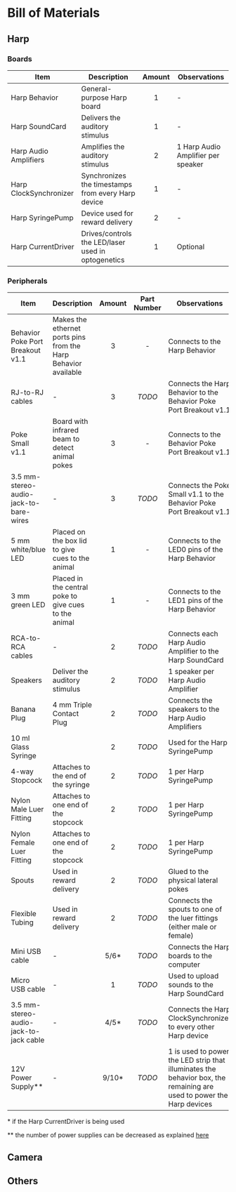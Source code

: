 # Bill of Materials

## Harp

### Boards
| Item | Description | Amount | Observations |
|------|-------------|:------:|--------------|
| Harp Behavior | General-purpose Harp board | 1 | - |
| Harp SoundCard | Delivers the auditory stimulus | 1 | - |
| Harp Audio Amplifiers | Amplifies the auditory stimulus | 2 | 1 Harp Audio Amplifier per speaker |
| Harp ClockSynchronizer | Synchronizes the timestamps from every Harp device | 1 | - |
| Harp SyringePump | Device used for reward delivery | 2 | - |
| Harp CurrentDriver | Drives/controls the LED/laser used in optogenetics | 1 | Optional |

### Peripherals

| Item | Description | Amount | Part Number | Observations |
|------|-------------|:------:|:-----------:|--------------|
| Behavior Poke Port Breakout v1.1 | Makes the ethernet ports pins from the Harp Behavior available | 3 | - | Connects to the Harp Behavior |
| RJ-to-RJ cables | - | 3 | _TODO_ | Connects the Harp Behavior to the Behavior Poke Port Breakout v1.1 |
| Poke Small v1.1 | Board with infrared beam to detect animal pokes | 3 | - | Connects to the Behavior Poke Port Breakout v1.1 |
| 3.5 mm-stereo-audio-jack-to-bare-wires | - | 3 | _TODO_ | Connects the Poke Small v1.1 to the Behavior Poke Port Breakout v1.1 |
| 5 mm white/blue LED | Placed on the box lid to give cues to the animal | 1 | - | Connects to the LED0 pins of the Harp Behavior |
| 3 mm green LED | Placed in the central poke to give cues to the animal | 1 | - | Connects to the LED1 pins of the Harp Behavior |
| RCA-to-RCA cables | - | 2 | _TODO_ | Connects each Harp Audio Amplifier to the Harp SoundCard |
| Speakers | Deliver the auditory stimulus | 2 | _TODO_ | 1 speaker per Harp Audio Amplifier |
| Banana Plug | 4 mm Triple Contact Plug | 2 | _TODO_ | Connects the speakers to the Harp Audio Amplifiers |
| 10 ml Glass Syringe | | 2 | _TODO_ | Used for the Harp SyringePump |
| 4-way Stopcock | Attaches to the end of the syringe | 2 | _TODO_ | 1 per Harp SyringePump |
| Nylon Male Luer Fitting | Attaches to one end of the stopcock | 2 | _TODO_ | 1 per Harp SyringePump |
| Nylon Female Luer Fitting | Attaches to one end of the stopcock | 2 | _TODO_ | 1 per Harp SyringePump |
| Spouts | Used in reward delivery | 2 | _TODO_ | Glued to the physical lateral pokes
| Flexible Tubing | Used in reward delivery | 2 | _TODO_ | Connects the spouts to one of the luer fittings (either male or female) |
| Mini USB cable | - | 5/6* | _TODO_ | Connects the Harp boards to the computer |
| Micro USB cable | - | 1 | _TODO_ | Used to upload sounds to the Harp SoundCard |
| 3.5 mm-stereo-audio-jack-to-jack cable | - | 4/5* | _TODO_ | Connects the Harp ClockSynchronizer to every other Harp device |
| 12V Power Supply** | - | 9/10* | _TODO_ | 1 is used to power the LED strip that illuminates the behavior box, the remaining are used to power the Harp devices

\* if the Harp CurrentDriver is being used

** the number of power supplies can be decreased as explained [here](TODO)

## Camera

## Others